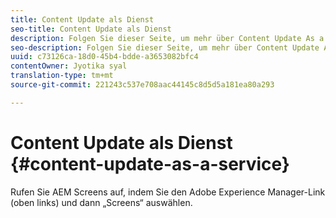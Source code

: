 ```yaml
---
title: Content Update als Dienst
seo-title: Content Update als Dienst
description: Folgen Sie dieser Seite, um mehr über Content Update As a Service zu erfahren.
seo-description: Folgen Sie dieser Seite, um mehr über Content Update As a Service zu erfahren.
uuid: c73126ca-18d0-45b4-bdde-a3653082bfc4
contentOwner: Jyotika syal
translation-type: tm+mt
source-git-commit: 221243c537e708aac44145c8d5d5a181ea80a293

---
```



# Content Update als Dienst {#content-update-as-a-service}

Rufen Sie AEM Screens auf, indem Sie den Adobe Experience Manager-Link (oben links) und dann „Screens“ auswählen.